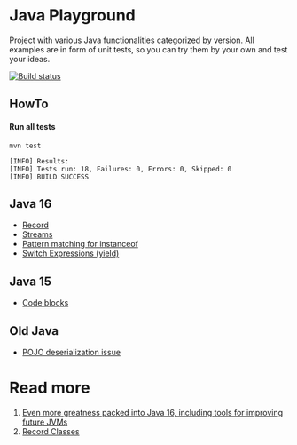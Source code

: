 # Java Playground
Project with various Java functionalities categorized by version. 
All examples are in form of unit tests, so you can try them by your own and test your ideas. 

[![Build status](https://github.com/hubertwo/java-playground/actions/workflows/maven.yml/badge.svg)](https://github.com/HubertWo/java-playground/actions)

## HowTo
#### Run all tests 
```shell 
mvn test
```
```shellq
[INFO] Results:
[INFO] Tests run: 18, Failures: 0, Errors: 0, Skipped: 0
[INFO] BUILD SUCCESS
```

## Java 16 
 - [Record](src/test/java/com/github/hubertwo/playground/java16/record/VehicleTest.java)
 - [Streams](src/test/java/com/github/hubertwo/playground/java16/streams/StreamTest.java)
-  [Pattern matching for instanceof](src/test/java/com/github/hubertwo/playground/java16/instance/InstanceOfTest.java)
-  [Switch Expressions (yield)](src/test/java/com/github/hubertwo/playground/java16/swtichexpression/SwitchExpressionTest.java)

## Java 15
- [Code blocks](src/test/java/com/github/hubertwo/playground/java15/string/StringTest.java)
## Old Java
- [POJO deserialization issue](src/test/java/com/github/hubertwo/playground/javaold/serialization/SerializationTest.java)

# Read more
1. [Even more greatness packed into Java 16, including tools for improving future JVMs](https://blogs.oracle.com/javamagazine/java-champion-more-favorite-java16-features)
2. [Record Classes](https://docs.oracle.com/en/java/javase/16/language/records.html)